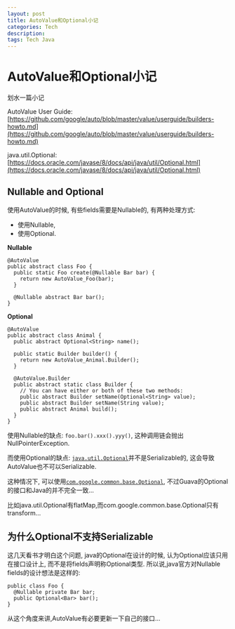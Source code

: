 ```yaml
---
layout: post
title: AutoValue和Optional小记
categories: Tech
description: 
tags: Tech Java
---
```


# AutoValue和Optional小记

划水一篇小记

AutoValue User Guide: [https://github.com/google/auto/blob/master/value/userguide/builders-howto.md](https://github.com/google/auto/blob/master/value/userguide/builders-howto.md)

java.util.Optional: [https://docs.oracle.com/javase/8/docs/api/java/util/Optional.html](https://docs.oracle.com/javase/8/docs/api/java/util/Optional.html)

## Nullable and Optional

使用AutoValue的时候, 有些fields需要是Nullable的, 有两种处理方式:
  - 使用Nullable,
  - 使用Optional.

**Nullable**
```
@AutoValue
public abstract class Foo {
  public static Foo create(@Nullable Bar bar) {
    return new AutoValue_Foo(bar);
  }

  @Nullable abstract Bar bar();
}
```
  
**Optional**
```
@AutoValue
public abstract class Animal {
  public abstract Optional<String> name();

  public static Builder builder() {
    return new AutoValue_Animal.Builder();
  }

  @AutoValue.Builder
  public abstract static class Builder {
    // You can have either or both of these two methods:
    public abstract Builder setName(Optional<String> value);
    public abstract Builder setName(String value);
    public abstract Animal build();
  }
}
```

使用Nullable的缺点: `foo.bar().xxx().yyy()`, 这种调用链会抛出NullPointerException.

而使用Optional的缺点: [`java.util.Optional`]并不是Serializable的, 这会导致AutoValue也不可以Serializable. 

这种情况下, 可以使用[`com.google.common.base.Optional`], 不过Guava的Optional的接口和Java的并不完全一致...

比如java.util.Optional有flatMap,而com.google.common.base.Optional只有transform...

[`java.util.Optional`]: https://docs.oracle.com/javase/8/docs/api/java/util/Optional.html
[`com.google.common.base.Optional`]: https://guava.dev/releases/snapshot/api/docs/com/google/common/base/Optional.html

## 为什么Optional不支持Serializable

这几天看书才明白这个问题, java的Optional在设计的时候, 认为Optional应该只用在接口设计上, 而不是将fields声明称Optional类型. 所以说,java官方对Nullable fields的设计想法是这样的:

```
public class Foo {
  @Nullable private Bar bar;
  public Optional<Bar> bar();
}
```

从这个角度来讲,AutoValue有必要更新一下自己的接口...


